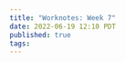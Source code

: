 ```yaml
---
title: "Worknotes: Week 7"
date: 2022-06-19 12:10 PDT
published: true
tags:
---
```




<blockquote markdown="1">



</blockquote>
